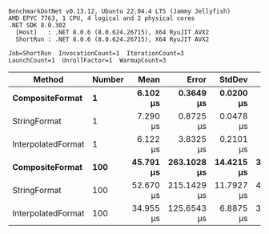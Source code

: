 ```

BenchmarkDotNet v0.13.12, Ubuntu 22.04.4 LTS (Jammy Jellyfish)
AMD EPYC 7763, 1 CPU, 4 logical and 2 physical cores
.NET SDK 8.0.302
  [Host]   : .NET 8.0.6 (8.0.624.26715), X64 RyuJIT AVX2
  ShortRun : .NET 8.0.6 (8.0.624.26715), X64 RyuJIT AVX2

Job=ShortRun  InvocationCount=1  IterationCount=3  
LaunchCount=1  UnrollFactor=1  WarmupCount=3  

```
| Method             | Number | Mean      | Error       | StdDev     | Min       | Max       | Allocated |
|------------------- |------- |----------:|------------:|-----------:|----------:|----------:|----------:|
| **CompositeFormat**    | **1**      |  **6.102 μs** |   **0.3649 μs** |  **0.0200 μs** |  **6.082 μs** |  **6.122 μs** |     **872 B** |
| StringFormat       | 1      |  7.290 μs |   0.8725 μs |  0.0478 μs |  7.253 μs |  7.344 μs |     896 B |
| InterpolatedFormat | 1      |  6.122 μs |   3.8325 μs |  0.2101 μs |  5.942 μs |  6.353 μs |     872 B |
| **CompositeFormat**    | **100**    | **45.791 μs** | **263.1028 μs** | **14.4215 μs** | **32.322 μs** | **61.006 μs** |   **14336 B** |
| StringFormat       | 100    | 52.670 μs | 215.1429 μs | 11.7927 μs | 45.716 μs | 66.286 μs |   16736 B |
| InterpolatedFormat | 100    | 34.955 μs | 125.6543 μs |  6.8875 μs | 30.667 μs | 42.900 μs |   14336 B |
